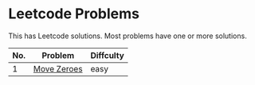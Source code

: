 # Leetcode Problems
This has Leetcode solutions. Most problems have one or more solutions.

No. | Problem | Diffculty
--- | --- | ---
1 |	[Move Zeroes](https://leetcode.com/problems/move-zeroes/description/) | easy
